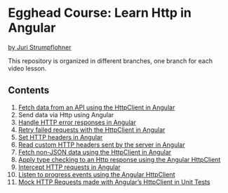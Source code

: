 # Egghead Course: Learn Http in Angular

[by Juri Strumpflohner](https://twitter.com/juristr)

This repository is organized in different branches, one branch for each video lesson.

## Contents

1. [Fetch data from an API using the HttpClient in Angular](https://github.com/juristr/egghead-learn-http-in-angular/tree/fetch-data-from-api)
1. Send data via Http using Angular
1. [Handle HTTP error responses in Angular](https://github.com/juristr/egghead-learn-http-in-angular/tree/handle-http-error-responses)
1. [Retry failed requests with the HttpClient in Angular](https://github.com/juristr/egghead-learn-http-in-angular/tree/retry-failed-requests)
1. [Set HTTP headers in Angular](https://github.com/juristr/egghead-learn-http-in-angular/tree/set-header-in-request)
1. [Read custom HTTP headers sent by the server in Angular](https://github.com/juristr/egghead-learn-http-in-angular/tree/read-custom-headers)
1. [Fetch non-JSON data using the HttpClient in Angular](https://github.com/juristr/egghead-learn-http-in-angular/tree/request-non-json-data)
1. [Apply type checking to an Http response using the Angular HttpClient](https://github.com/juristr/egghead-learn-http-in-angular/tree/apply-type-checking)
1. [Intercept HTTP requests in Angular](https://github.com/juristr/egghead-learn-http-in-angular/tree/intercept-http-in-angular)
1. [Listen to progress events using the Angular HttpClient](https://github.com/juristr/egghead-learn-http-in-angular/tree/listen-progress-events)
1. [Mock HTTP Requests made with Angular’s HttpClient in Unit Tests](https://github.com/juristr/egghead-learn-http-in-angular/tree/mock-http-in-unittests)
